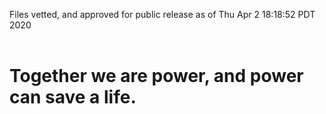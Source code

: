 Files vetted, and approved for public release as of Thu Apr  2 18:18:52 PDT 2020<br><br><h1>Together we are power, and power can save a life.</h1>
